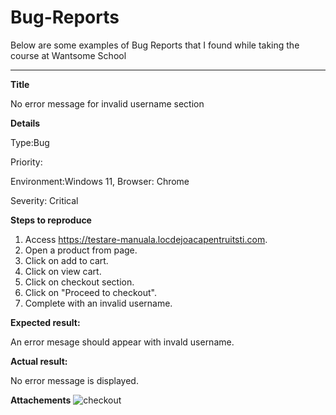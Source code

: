 # Bug-Reports
Below are some examples of Bug Reports that I found while taking the course at Wantsome School


--------------------

**Title**

No error message for invalid username section

**Details**

Type:Bug

Priority:

Environment:Windows 11, Browser: Chrome

Severity: Critical

**Steps to reproduce**
1. Access https://testare-manuala.locdejoacapentruitsti.com.
2. Open a product from page.
3. Click on add to cart.
4. Click on view cart.
5. Click on checkout section.
6. Click on "Proceed to checkout".
7. Complete with an invalid username.

**Expected result:**

An error mesage should appear with invald username.

**Actual result:**

No error message is displayed.

**Attachements**
![checkout](https://user-images.githubusercontent.com/114156179/198036384-b76521c0-ac3d-4d6c-b790-3ead2963cb71.jpg)
